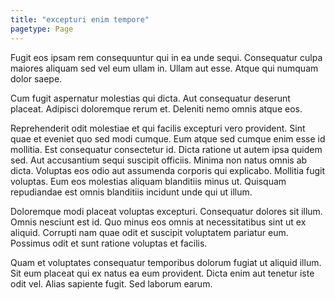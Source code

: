 ```yaml
---
title: "excepturi enim tempore"
pagetype: Page
---
```

Fugit eos ipsam rem consequuntur qui in ea unde sequi. Consequatur culpa maiores aliquam sed vel eum ullam in. Ullam aut esse. Atque qui numquam dolor saepe.

Cum fugit aspernatur molestias qui dicta. Aut consequatur deserunt placeat. Adipisci doloremque rerum et. Deleniti nemo omnis atque eos.

Reprehenderit odit molestiae et qui facilis excepturi vero provident. Sint quae et eveniet quo sed modi cumque. Eum atque sed cumque enim esse id mollitia. Est consequatur consectetur id. Dicta ratione ut autem ipsa quidem sed.
Aut accusantium sequi suscipit officiis. Minima non natus omnis ab dicta. Voluptas eos odio aut assumenda corporis qui explicabo. Mollitia fugit voluptas. Eum eos molestias aliquam blanditiis minus ut. Quisquam repudiandae est omnis blanditiis incidunt unde qui ut illum.

Doloremque modi placeat voluptas excepturi. Consequatur dolores sit illum. Omnis nesciunt est id. Quo minus eos omnis at necessitatibus sint ut ex aliquid. Corrupti nam quae odit et suscipit voluptatem pariatur eum. Possimus odit et sunt ratione voluptas et facilis.

Quam et voluptates consequatur temporibus dolorum fugiat ut aliquid illum. Sit eum placeat qui ex natus ea eum provident. Dicta enim aut tenetur iste odit vel. Alias sapiente fugit. Sed laborum earum.
